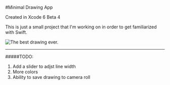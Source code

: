 #Minimal Drawing App

Created in Xcode 6 Beta 4

This is just a small project that I'm working on in order to get familiarized with Swift.

![The best drawing ever.](http://i.gyazo.com/f2eb5429db1127a04eb1e84526111eb0.png "The best drawing ever.")

-----
#####TODO:
1. Add a slider to adjst line width
2. More colors
3. Ability to save drawing to camera roll
